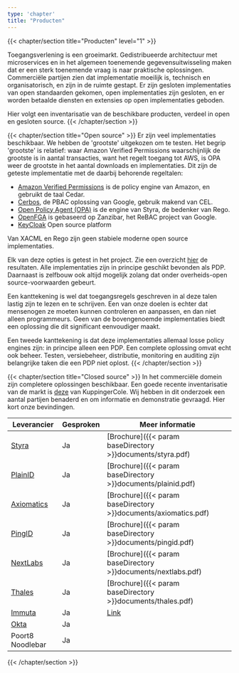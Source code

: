 ```yaml
---
type: 'chapter'
title: "Producten"
---
```


{{< chapter/section title="Producten" level="1" >}}

Toegangsverlening is een groeimarkt. Gedistribueerde architectuur met microservices en in het algemeen toenemende gegevensuitwisseling maken dat er een sterk toenemende vraag is naar praktische oplossingen.
Commerciële partijen zien dat implementatie moeilijk is, technisch en organisatorisch, en zijn in de ruimte gestapt. Er zijn gesloten implementaties van open standaarden gekomen, open implementaties zijn gesloten, en er worden betaalde diensten en extensies op open implementaties geboden.

Hier volgt een inventarisatie van de beschikbare producten, verdeel in open en gesloten source.
{{< /chapter/section >}}


{{< chapter/section title="Open source" >}}
Er zijn veel implementaties beschikbaar. We hebben de 'grootste' uitgekozen om te testen.
Het begrip 'grootste' is relatief: waar Amazon Verified Permissions waarschijnlijk de grootste is in aantal transacties, want het regelt toegang tot AWS, is OPA weer de grootste in het aantal downloads en implementaties. Dit zijn de geteste implementatie met de daarbij behorende regeltalen:

- [Amazon Verified Permissions](https://aws.amazon.com/verified-permissions/) is de policy engine van Amazon, en gebruikt de taal Cedar.
- [Cerbos](https://www.cerbos.dev/), de PBAC oplossing van Google, gebruik makend van CEL.
- [Open Policy Agent (OPA)](https://www.openpolicyagent.org/) is de engine van Styra, de bedenker van Rego.
- [OpenFGA](https://openfga.dev/) is gebaseerd op Zanzibar, het ReBAC project van Google.
- [KeyCloak](https://www.keycloak.org/docs/latest/authorization_services/index.html) Open source platform

Van XACML en Rego zijn geen stabiele moderne open source implementaties.

Elk van deze opties is getest in het project. Zie een overzicht [hier](opensource) de resultaten. Alle implementaties zijn in principe geschikt bevonden als PDP. Daarnaast is zelfbouw ook altijd mogelijk zolang dat onder overheids-open source-voorwaarden gebeurt.

Een kanttekening is wel dat toegangsregels geschreven in al deze talen lastig zijn te lezen en te schrijven. Een van onze doelen is echter dat mensenogen ze moeten kunnen controleren en aanpassen, en dan niet alleen programmeurs. Geen van de bovengenoemde implementaties biedt een oplossing die dit significant eenvoudiger maakt.

Een tweede kanttekening is dat deze implementaties allemaal losse policy engines zijn: in principe alleen een PDP. Een complete oplossing omvat echt ook beheer. Testen, versiebeheer, distributie, monitoring en auditing zijn belangrijke taken die een PDP niet oplost.
{{< /chapter/section >}}

{{< chapter/section title="Closed source" >}}
In het commerciële domein zijn completere oplossingen beschikbaar. Een goede recente inventarisatie van de markt is [deze](https://www.kuppingercole.com/research/lc80819/policy-based-access-management) van KuppingerCole.
Wij hebben in dit onderzoek een aantal partijen benaderd en om informatie en demonstratie gevraagd. Hier kort onze bevindingen.

| Leverancier                                                                        | Gesproken | Meer informatie                                                  |
|------------------------------------------------------------------------------------|-----------|------------------------------------------------------------------|
| [Styra](styra)                                                                   | Ja        | [Brochure]({{< param baseDirectory >}}documents/styra.pdf)       |
| [PlainID](plainid)                                                               | Ja        | [Brochure]({{< param baseDirectory >}}documents/plainid.pdf)     |
| [Axiomatics](axiomatics)                                                         | Ja        | [Brochure]({{< param baseDirectory >}}documents/axiomatics.pdf)  |
| [PingID](https://www.pingidentity.com/en/platform/capabilities/authorization.html) | Ja        | [Brochure]({{< param baseDirectory >}}documents/pingid.pdf)      |
| [NextLabs](https://www.nextlabs.com/products/cloudaz-policy-platform/)             | Ja        | [Brochure]({{< param baseDirectory >}}documents/nextlabs.pdf)    |
| [Thales](https://cpl.thalesgroup.com/access-management/externalized-authorization)                                                                             | Ja        | [Brochure]({{< param baseDirectory >}}documents/thales.pdf)      |
| [Immuta](https://www.immuta.com/)                                                                             | Ja        | [Link](https://www.immuta.com/product/policy-entitlement-engine/) |
| [Okta](https://www.okta.com/)                                                                               | Ja        |                                                                  |
| Poort8 Noodlebar                                                                   | Ja        |                                                                  |

{{< /chapter/section >}}